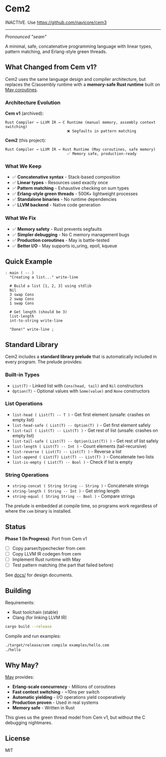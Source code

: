 # Cem2

INACTIVE.  Use https://github.com/navicore/cem3

--------------

*Pronounced "seam"*

A minimal, safe, concatenative programming language with linear types, pattern matching, and Erlang-style green threads.

## What Changed from Cem v1?

Cem2 uses the same language design and compiler architecture, but replaces the C/assembly runtime with a **memory-safe Rust runtime** built on [May coroutines](https://github.com/Xudong-Huang/may).

### Architecture Evolution

**Cem v1** (archived):
```
Rust Compiler → LLVM IR → C Runtime (manual memory, assembly context switching)
                            ❌ Segfaults in pattern matching
```

**Cem2** (this project):
```
Rust Compiler → LLVM IR → Rust Runtime (May coroutines, safe memory)
                            ✅ Memory safe, production-ready
```

### What We Keep

- ✅ **Concatenative syntax** - Stack-based composition
- ✅ **Linear types** - Resources used exactly once
- ✅ **Pattern matching** - Exhaustive checking on sum types
- ✅ **Erlang-style green threads** - 500K+ lightweight processes
- ✅ **Standalone binaries** - No runtime dependencies
- ✅ **LLVM backend** - Native code generation

### What We Fix

- ✅ **Memory safety** - Rust prevents segfaults
- ✅ **Simpler debugging** - No C memory management bugs
- ✅ **Production coroutines** - May is battle-tested
- ✅ **Better I/O** - May supports io_uring, epoll, kqueue

## Quick Example

```cem
: main ( -- )
  "Creating a list..." write-line

  # Build a list [1, 2, 3] using stdlib
  Nil
  3 swap Cons
  2 swap Cons
  1 swap Cons

  # Get length (should be 3)
  list-length
  int-to-string write-line

  "Done!" write-line ;
```

## Standard Library

Cem2 includes a **standard library prelude** that is automatically included in every program. The prelude provides:

### Built-in Types
- `List(T)` - Linked list with `Cons(head, tail)` and `Nil` constructors
- `Option(T)` - Optional values with `Some(value)` and `None` constructors

### List Operations
- `list-head ( List(T) -- T )` - Get first element (unsafe: crashes on empty list)
- `list-head-safe ( List(T) -- Option(T) )` - Get first element safely
- `list-tail ( List(T) -- List(T) )` - Get rest of list (unsafe: crashes on empty list)
- `list-tail-safe ( List(T) -- Option(List(T)) )` - Get rest of list safely
- `list-length ( List(T) -- Int )` - Count elements (tail-recursive)
- `list-reverse ( List(T) -- List(T) )` - Reverse a list
- `list-append ( List(T) List(T) -- List(T) )` - Concatenate two lists
- `list-is-empty ( List(T) -- Bool )` - Check if list is empty

### String Operations
- `string-concat ( String String -- String )` - Concatenate strings
- `string-length ( String -- Int )` - Get string length
- `string-equal ( String String -- Bool )` - Compare strings

The prelude is embedded at compile time, so programs work regardless of where the `cem` binary is installed.

## Status

**Phase 1 (In Progress)**: Port from Cem v1
- [ ] Copy parser/typechecker from cem
- [ ] Copy LLVM IR codegen from cem
- [ ] Implement Rust runtime with May
- [ ] Test pattern matching (the part that failed before)

See [docs/](docs/) for design documents.

## Building

Requirements:
- Rust toolchain (stable)
- Clang (for linking LLVM IR)

```bash
cargo build --release
```

Compile and run examples:
```bash
./target/release/cem compile examples/hello.cem
./hello
```

## Why May?

[May](https://github.com/Xudong-Huang/may) provides:
- **Erlang-scale concurrency** - Millions of coroutines
- **Fast context switching** - ~10ns per switch
- **Automatic yielding** - I/O operations yield cooperatively
- **Production proven** - Used in real systems
- **Memory safe** - Written in Rust

This gives us the green thread model from Cem v1, but without the C debugging nightmares.

## License

MIT

